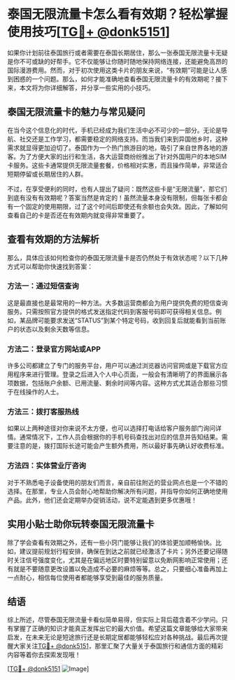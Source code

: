 # 泰国无限流量卡怎么看有效期？轻松掌握使用技巧[[TG💪+ @donk5151](https://t.me/s/donk5151)]

如果你计划前往泰国旅行或者需要在泰国长期居住，那么一张泰国无限流量卡无疑是你不可或缺的好帮手。它不仅能够让你随时随地保持网络连接，还能避免高昂的国际漫游费用。然而，对于初次使用这类卡片的朋友来说，“有效期”可能是让人感到困惑的一个问题。那么，如何才能准确地查看泰国无限流量卡的有效期呢？接下来，本文将为你详细解答，并分享一些实用的小技巧。

## 泰国无限流量卡的魅力与常见疑问

在当今这个信息化的时代，手机已经成为我们生活中必不可少的一部分。无论是导航、社交还是工作学习，都需要稳定的网络支持。而当我们来到异国他乡时，这种需求就显得更加迫切了。泰国作为一个热门旅游目的地，吸引了来自世界各地的游客。为了方便大家的出行和生活，各大运营商纷纷推出了针对外国用户的本地SIM卡服务。这些卡通常提供无限流量套餐，价格相对实惠，而且操作简单，非常适合短期停留或长期居住的人群。

不过，在享受便利的同时，也有人提出了疑问：既然这些卡是“无限流量”，那它们到底有没有有效期呢？答案当然是肯定的！虽然流量本身没有限制，但每张卡都会有一个固定的使用期限，过了这个时间后即使还有余额也会失效。因此，了解如何查看自己的卡是否还在有效期内就变得非常重要了。

## 查看有效期的方法解析

那么，具体应该如何检查你的泰国无限流量卡是否仍然处于有效状态呢？以下几种方式可以帮助你快速找到答案：

### 方法一：通过短信查询
这是最直接也是最常用的一种方法。大多数运营商都会为用户提供免费的短信查询服务。只需按照官方提供的格式发送指定代码到客服号码即可获得相关信息。例如，某品牌可能要求发送“STATUS”到某个特定号码，收到回复后就能看到当前账户的状态以及剩余天数等信息。

### 方法二：登录官方网站或APP
许多公司都建立了专门的服务平台，用户可以通过浏览器访问官网或是下载官方应用程序来进行管理。登录之后进入个人中心页面，一般会有清晰明了的界面展示各项数据，包括账户余额、已用流量、剩余时间等内容。这种方式尤其适合那些习惯于在线操作的人士。

### 方法三：拨打客服热线
如果以上两种途径对你来说不太方便，也可以选择打电话给客户服务部门询问详情。通常情况下，工作人员会根据你的手机号码查找出对应的信息并告知结果。需要注意的是，拨打国际长途可能会产生额外费用，所以最好事先确认好收费标准。

### 方法四：实体营业厅咨询
对于不熟悉电子设备使用的朋友们而言，亲自前往附近的营业网点也是一个不错的选择。在那里，专业人员会耐心地帮助你解决所有问题，并指导你如何正确地使用产品。此外，他们还会定期举办促销活动，说不定能遇到更多优惠哦！

## 实用小贴士助你玩转泰国无限流量卡

除了学会查看有效期之外，还有一些小窍门能够让我们的体验更加顺畅愉快。比如，建议提前规划行程安排，确保在到达之前就已经激活了卡片；另外还要记得随时关注信号强度变化，尤其是在偏远地区时要特别留意以免断网影响正常使用；还有就是不要随意更改设置以免造成不必要的麻烦等等。总之，只要细心准备再加上一点耐心，相信每位使用者都能够享受到最佳的服务质量。

## 结语

综上所述，尽管泰国无限流量卡看似简单易得，但实际上背后蕴含着不少学问。只有掌握了正确的知识才能真正发挥出它的最大价值。希望这篇文章能够给大家带来启发，在未来无论是短途旅行还是长期定居都能够轻松应对各种挑战。最后再次提醒大家关注[TG💪+ @donk5151](https://t.me/s/donk5151)，那里汇聚了大量关于泰国旅行和通信方面的精彩内容等着你去探索发现哦！

[[TG💪+ @donk5151](https://t.me/s/donk5151) ![Image](https://i.postimg.cc/rwNCRYN7/Snipaste-2025-04-30-17-27-05.png)]